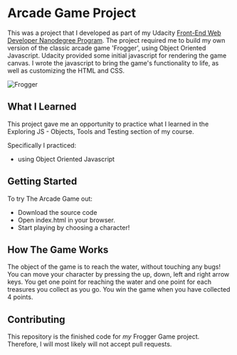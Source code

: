 # Arcade Game Project
This was a project that I developed as part of my Udacity [Front-End Web Developer Nanodegree Program](https://www.udacity.com/course/front-end-web-developer-nanodegree--nd001). The project required me to build my own version of the classic arcade game 'Frogger', using Object Oriented Javascript. Udacity provided some initial javascript for rendering the game canvas. I wrote the javascript to bring the game's functionality to life, as well as customizing the HTML and CSS.

![Frogger](https://github.com/srykov/fend-arcade-game/blob/master/images/char-cat-girl.png)

## What I Learned
This project gave me an opportunity to practice what I learned in the Exploring JS - Objects, Tools and Testing section of my course.

Specifically I practiced:
* using Object Oriented Javascript

## Getting Started
To try The Arcade Game out:
* Download the source code
* Open index.html in your browser.
* Start playing by choosing a character!

## How The Game Works
The object of the game is to reach the water, without touching any bugs!  You can move your character by pressing the up, down, left and right arrow keys. You get one point for reaching the water and one point for each treasures you collect as you go. You win the game when you have collected 4 points.


## Contributing

This repository is the finished code for _my_ Frogger Game project. Therefore, I will  most likely will not accept pull requests.